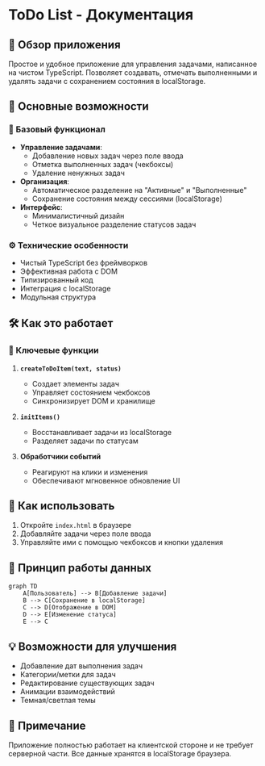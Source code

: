 # ToDo List - Документация

## 📌 Обзор приложения
Простое и удобное приложение для управления задачами, написанное на чистом TypeScript. Позволяет создавать, отмечать выполненными и удалять задачи с сохранением состояния в localStorage.

## 🌟 Основные возможности

### 🎯 Базовый функционал
- **Управление задачами**:
  - Добавление новых задач через поле ввода
  - Отметка выполненных задач (чекбоксы)
  - Удаление ненужных задач
- **Организация**:
  - Автоматическое разделение на "Активные" и "Выполненные"
  - Сохранение состояния между сессиями (localStorage)
- **Интерфейс**:
  - Минималистичный дизайн
  - Четкое визуальное разделение статусов задач

### ⚙️ Технические особенности
- Чистый TypeScript без фреймворков
- Эффективная работа с DOM
- Типизированный код
- Интеграция с localStorage
- Модульная структура

## 🛠️ Как это работает

### 🔧 Ключевые функции
1. **`createToDoItem(text, status)`**  
   - Создает элементы задач
   - Управляет состоянием чекбоксов
   - Синхронизирует DOM и хранилище

2. **`initItems()`**  
   - Восстанавливает задачи из localStorage
   - Разделяет задачи по статусам

3. **Обработчики событий**  
   - Реагируют на клики и изменения
   - Обеспечивают мгновенное обновление UI

## 🚀 Как использовать

1. Откройте `index.html` в браузере
2. Добавляйте задачи через поле ввода
3. Управляйте ими с помощью чекбоксов и кнопки удаления

## 🔄 Принцип работы данных
```mermaid
graph TD
    A[Пользователь] --> B[Добавление задачи]
    B --> C[Сохранение в localStorage]
    C --> D[Отображение в DOM]
    D --> E[Изменение статуса]
    E --> C
```

## 💡 Возможности для улучшения
- Добавление дат выполнения задач
- Категории/метки для задач
- Редактирование существующих задач
- Анимации взаимодействий
- Темная/светлая темы

## 📝 Примечание
Приложение полностью работает на клиентской стороне и не требует серверной части. Все данные хранятся в localStorage браузера.
